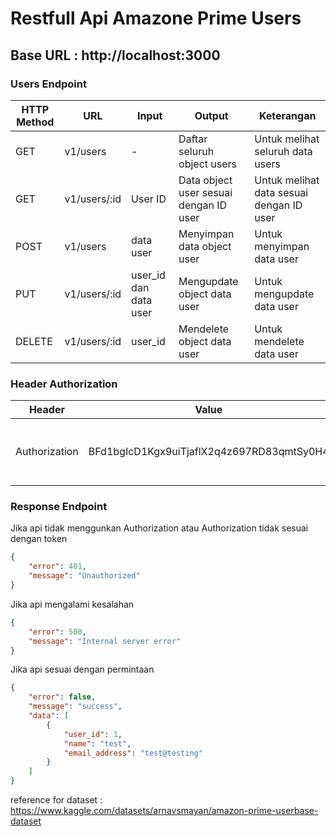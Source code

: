 # Restfull Api Amazone Prime Users

## Base URL : http://localhost:3000

### Users Endpoint
|HTTP Method|URL|Input|Output|Keterangan|
|-----------------|-----|------|---------|-
|GET|v1/users|-|Daftar seluruh object users|Untuk melihat seluruh data users|
|GET|v1/users/:id|User ID|Data object user sesuai dengan ID user|Untuk melihat data sesuai dengan ID user|
|POST|v1/users|data user|Menyimpan data object user|Untuk menyimpan data user|
|PUT|v1/users/:id|user_id dan data user|Mengupdate object data user|Untuk mengupdate data user|
|DELETE|v1/users/:id|user_id|Mendelete object data user|Untuk mendelete data user|

### Header Authorization
|Header|Value|Keterangan|
|---------|------|------|
|Authorization|BFd1bgIcD1Kgx9uiTjaflX2q4z697RD83qmtSy0H4|Untuk value dapat dirubah bisa dilihat pada .env|

### Response Endpoint

Jika api tidak menggunkan Authorization atau Authorization tidak sesuai dengan token
```JSON
{
    "error": 401,
    "message": "Unauthorized"
}
```

Jika api mengalami kesalahan
```JSON
{
    "error": 500,
    "message": "Internal server error"
}
```
Jika api sesuai dengan permintaan
```JSON
{
    "error": false,
    "message": "success",
    "data": [
	    {
	        "user_id": 1,
            "name": "test",
            "email_address": "test@testing"
        }
	]
}
```

reference for dataset : https://www.kaggle.com/datasets/arnavsmayan/amazon-prime-userbase-dataset

